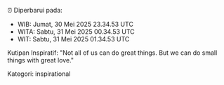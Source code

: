 ⏰ Diperbarui pada:
- WIB: Jumat, 30 Mei 2025 23.34.53 UTC
- WITA: Sabtu, 31 Mei 2025 00.34.53 UTC
- WIT: Sabtu, 31 Mei 2025 01.34.53 UTC

Kutipan Inspiratif:
"Not all of us can do great things. But we can do small things with great love."


Kategori: inspirational

